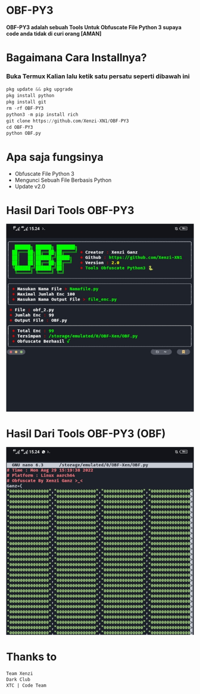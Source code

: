 # OBF-PY3

#### OBF-PY3 adalah sebuah Tools Untuk Obfuscate File Python 3 supaya code anda tidak di curi orang [AMAN]

# Bagaimana Cara Installnya?
### Buka Termux Kalian lalu ketik satu persatu seperti dibawah ini
```python
pkg update && pkg upgrade
pkg install python
pkg install git
rm -rf OBF-PY3
python3 -m pip install rich
git clone https://github.com/Xenzi-XN1/OBF-PY3
cd OBF-PY3
python OBF.py
```

# Apa saja fungsinya
+ Obfuscate File Python 3
+ Mengunci Sebuah File Berbasis Python
+ Update v2.0

# Hasil Dari Tools OBF-PY3
![img](https://github.com/Xenzi-XN1/OBF-PY3/blob/main/IMG_20220829_152707.jpg)
# Hasil Dari Tools OBF-PY3 (OBF)
![img](https://github.com/Xenzi-XN1/OBF-PY3/blob/main/IMG_20220829_152656.jpg)

# Thanks to
```
Team Xenzi
Dark Club
XTC | Code Team
```
